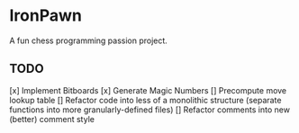 # IronPawn
A fun chess programming passion project.

## TODO
[x] Implement Bitboards
[x] Generate Magic Numbers
[] Precompute move lookup table
[] Refactor code into less of a monolithic structure (separate functions into more granularly-defined files)
[] Refactor comments into new (better) comment style
